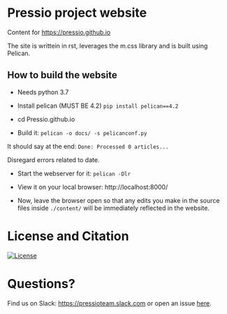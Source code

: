 # Pressio project website

Content for https://pressio.github.io

The site is writtein in rst, leverages the m.css library and is built using Pelican.

## How to build the website

- Needs python 3.7

- Install pelican (MUST BE 4.2)
`pip install pelican==4.2`

- cd Pressio.github.io

- Build it:
`pelican -o docs/ -s pelicanconf.py`

It should say at the end: 
``Done: Processed 0 articles...``

Disregard errors related to date.

- Start the webserver for it:
`pelican -Dlr`

- View it on your local browser: http://localhost:8000/

- Now, leave the browser open so that any edits you make in the source files inside `./content/` will be immediately reflected in the website.


# License and Citation
[![License](https://img.shields.io/badge/License-BSD%203--Clause-blue.svg)](https://opensource.org/licenses/BSD-3-Clause)

# Questions?
Find us on Slack: https://pressioteam.slack.com or open an issue [here](https://github.com/Pressio/Pressio.github.io/issues).

